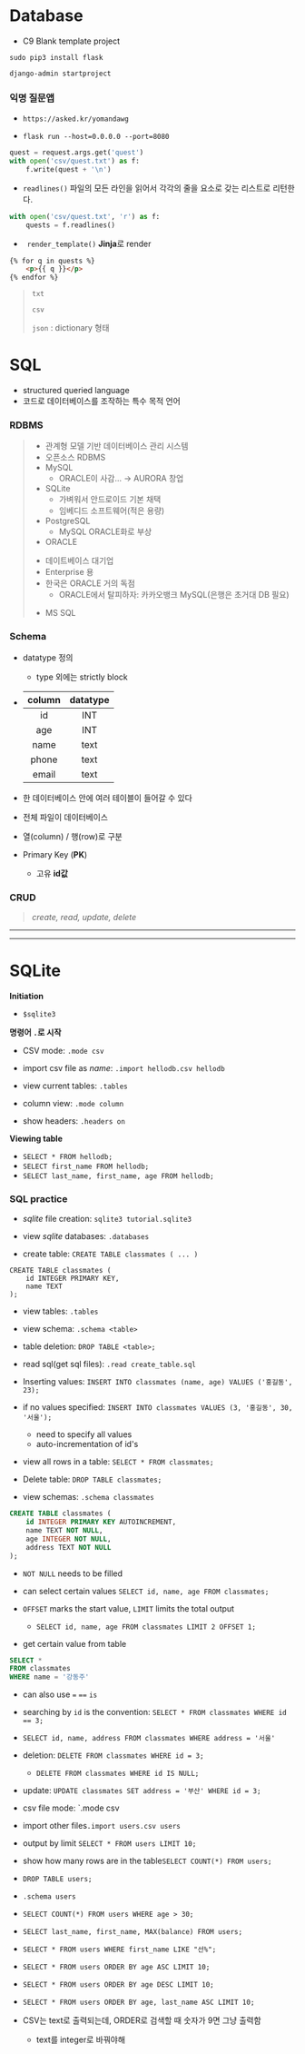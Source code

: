 # Database

* C9 Blank template project

`sudo pip3 install flask`

`django-admin startproject`


### 익명 질문앱
* `https://asked.kr/yomandawg`

* `flask run --host=0.0.0.0 --port=8080`



```python
quest = request.args.get('quest')
with open('csv/quest.txt') as f:
    f.write(quest + '\n')
```

* `readlines()` 파일의 모든 라인을 읽어서 각각의 줄을 요소로 갖는 리스트로 리턴한다.

```python
with open('csv/quest.txt', 'r') as f:
	quests = f.readlines()
```

* ` render_template()` **Jinja**로 render

```html
{% for q in quests %}
	<p>{{ q }}</p>
{% endfor %}
```

> `txt` 
>
> `csv` 
>
> `json` : dictionary 형태





# SQL

* structured queried language
* 코드로 데이터베이스를 조작하는 특수 목적 언어

### RDBMS

>* 관계형 모델 기반 데이터베이스 관리 시스템
>*  오픈소스 RDBMS
>  * MySQL
>    - ORACLE이 사감... &rarr; AURORA 창업
>  * SQLite
>    - 가벼워서 안드로이드 기본 채택
>    - 임베디드 소프트웨어(적은 용량)
>  * PostgreSQL
>    - MySQL ORACLE화로 부상
>* ORACLE
>  - 데이트베이스 대기업
>  - Enterprise 용
>  - 한국은 ORACLE 거의 독점
>    - ORACLE에서 탈피하자: 카카오뱅크 MySQL(은행은 초거대 DB 필요)
>* MS SQL



### Schema

* datatype 정의

  * type 외에는 strictly block

    

* | column | datatype |
  | :----: | :------: |
  |   id   |   INT    |
  |  age   |   INT    |
  |  name  |   text   |
  | phone  |   text   |
  | email  |   text   |

* 한 데이터베이스 안에 여러 테이블이 들어갈 수 있다

* 전체 파일이 데이터베이스

* 열(column) / 행(row)로 구분

* Primary Key (**PK**)

  * 고유 **id값**



### CRUD

> *create, read, update, delete*



---

---



# SQLite

**Initiation** 

* `$sqlite3`

**명령어 `.`로 시작**

- CSV mode: `.mode csv`

- import csv file as *name*: `.import hellodb.csv hellodb`
- view current tables: `.tables`
- column view: `.mode column`
- show headers: `.headers on`

**Viewing table**

- `SELECT * FROM hellodb;`
- `SELECT first_name FROM hellodb;`
- `SELECT last_name, first_name, age FROM hellodb;`





### SQL practice



* *sqlite* file creation: `sqlite3 tutorial.sqlite3`

* view *sqlite* databases: `.databases`

* create table: `CREATE TABLE classmates ( ... )`

```sqlite
CREATE TABLE classmates (
	id INTEGER PRIMARY KEY, 
	name TEXT
);
```

* view tables: `.tables`

* view schema: `.schema <table>` 

* table deletion: `DROP TABLE <table>;`

* read sql(get sql files): `.read create_table.sql`



* Inserting values:  `INSERT INTO classmates (name, age) VALUES ('홍길동', 23);`
* if no values specified: `INSERT INTO classmates VALUES (3, '홍길동', 30, '서울');`
  * need to specify all values
  * auto-incrementation of id's
* view all rows in a table: `SELECT * FROM classmates;`

* Delete table: `DROP TABLE classmates;`
* view schemas: `.schema classmates`

```sql
CREATE TABLE classmates (
    id INTEGER PRIMARY KEY AUTOINCREMENT,
    name TEXT NOT NULL,
    age INTEGER NOT NULL,
    address TEXT NOT NULL
);
```

* `NOT NULL` needs to be filled



* can select certain values `SELECT id, name, age FROM classmates;`

* `OFFSET` marks the start value, `LIMIT` limits the total output
  * `SELECT id, name, age FROM classmates LIMIT 2 OFFSET 1;`



* get certain value from table

```sql
SELECT *
FROM classmates
WHERE name = '강동주'
```

* can also use `=` `==` `is`

* searching by `id` is the convention: `SELECT * FROM classmates WHERE id == 3;`

* `SELECT id, name, address FROM classmates WHERE address = '서울'`

* deletion: `DELETE FROM classmates WHERE id = 3;`
  * `DELETE FROM classmates WHERE id IS NULL;`

* update: `UPDATE classmates SET address = '부산' WHERE id = 3;`



* csv file mode: `.mode csv

* import other files`.import users.csv users`

* output by limit `SELECT * FROM users LIMIT 10;`

* show how many rows are in the table`SELECT COUNT(*) FROM users;`

* `DROP TABLE users;`

* `.schema users`

  

* `SELECT COUNT(*) FROM users WHERE age > 30;`

* `SELECT last_name, first_name, MAX(balance) FROM users;`



* `SELECT * FROM users WHERE first_name LIKE "선%";`
* `SELECT * FROM users ORDER BY age ASC LIMIT 10;`
* `SELECT * FROM users ORDER BY age DESC LIMIT 10;`

* `SELECT * FROM users ORDER BY age, last_name ASC LIMIT 10;`



* CSV는 text로 출력되는데, ORDER로 검색할 때 숫자가 9면 그냥 출력함
  * text를 integer로 바꿔야해